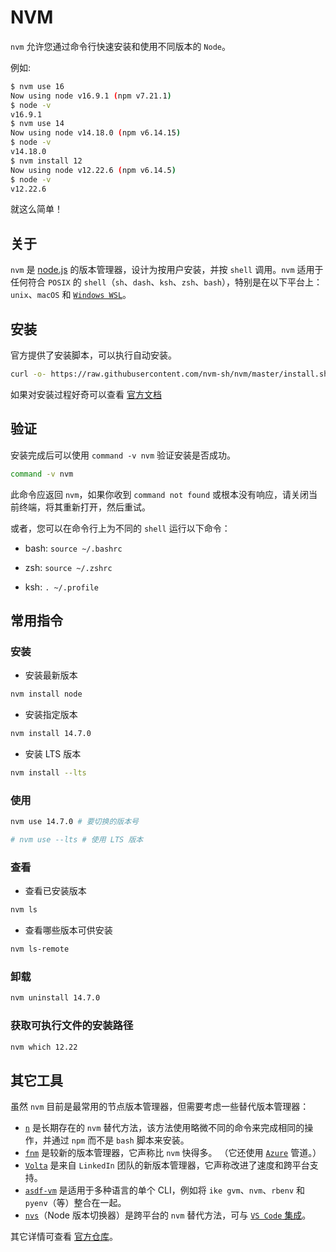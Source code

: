 # NVM

`nvm` 允许您通过命令行快速安装和使用不同版本的 `Node`。

例如:

```sh
$ nvm use 16
Now using node v16.9.1 (npm v7.21.1)
$ node -v
v16.9.1
$ nvm use 14
Now using node v14.18.0 (npm v6.14.15)
$ node -v
v14.18.0
$ nvm install 12
Now using node v12.22.6 (npm v6.14.5)
$ node -v
v12.22.6
```

就这么简单！

## 关于

`nvm` 是 [node.js](https://nodejs.org/) 的版本管理器，设计为按用户安装，并按 `shell` 调用。`nvm` 适用于任何符合 `POSIX` 的 `shell`（`sh`、`dash`、`ksh`、`zsh`、`bash`），特别是在以下平台上：`unix`、`macOS` 和 [`Windows WSL`](https://github.com/nvm-sh/nvm#important-notes)。

## 安装

官方提供了安装脚本，可以执行自动安装。

```sh
curl -o- https://raw.githubusercontent.com/nvm-sh/nvm/master/install.sh | bash
```

如果对安装过程好奇可以查看 [官方文档](https://github.com/nvm-sh/nvm#install--update-script)

## 验证

安装完成后可以使用 `command -v nvm` 验证安装是否成功。

```sh
command -v nvm
```

此命令应返回 `nvm`，如果你收到 `command not found` 或根本没有响应，请关闭当前终端，将其重新打开，然后重试。

或者，您可以在命令行上为不同的 `shell` 运行以下命令：

- bash: `source ~/.bashrc`

- zsh: `source ~/.zshrc`

- ksh: `. ~/.profile`

## 常用指令

### 安装

- 安装最新版本

```sh
nvm install node
```

- 安装指定版本

```sh
nvm install 14.7.0
```

- 安装 LTS 版本

```sh
nvm install --lts
```

### 使用

```sh
nvm use 14.7.0 # 要切换的版本号

# nvm use --lts # 使用 LTS 版本
```

### 查看

- 查看已安装版本

```sh
nvm ls
```

- 查看哪些版本可供安装

```sh
nvm ls-remote
```

### 卸载

```sh
nvm uninstall 14.7.0
```

### 获取可执行文件的安装路径

```sh
nvm which 12.22
```

## 其它工具

虽然 `nvm` 目前是最常用的节点版本管理器，但需要考虑一些替代版本管理器：

- [`n`](https://www.npmjs.com/package/n#installation) 是长期存在的 `nvm` 替代方法，该方法使用略微不同的命令来完成相同的操作，并通过 `npm` 而不是 `bash` 脚本来安装。
- [`fnm`](https://github.com/Schniz/fnm#using-a-script) 是较新的版本管理器，它声称比 `nvm` 快得多。 （它还使用 [`Azure`](https://learn.microsoft.com/zh-cn/azure/devops/pipelines/get-started/what-is-azure-pipelines) 管道。）
- [`Volta`](https://github.com/volta-cli/volta#installing-volta) 是来自 `LinkedIn` 团队的新版本管理器，它声称改进了速度和跨平台支持。
- [`asdf-vm`](https://asdf-vm.com/#/core-manage-asdf-vm) 是适用于多种语言的单个 CLI，例如将 `ike gvm`、`nvm`、`rbenv` 和 `pyenv`（等）整合在一起。
- [`nvs`](https://github.com/jasongin/nvs)（Node 版本切换器）是跨平台的 `nvm` 替代方法，可与 [`VS Code` 集成](https://github.com/jasongin/nvs/blob/master/doc/VSCODE.md)。

其它详情可查看 [官方仓库](https://github.com/nvm-sh/nvm#install--update-script)。
